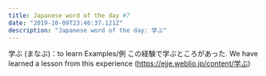 ```yaml
---
title: Japanese word of the day #7
date: "2019-10-09T23:46:37.121Z"
description: "Japanese word of the day: 学ぶ"
---
```


学ぶ (まなぶ)：to learn
Examples/例
この経験で学ぶところがあった. We have learned a lesson from this experience (https://ejje.weblio.jp/content/学ぶ)